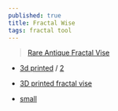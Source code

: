 ```yaml
---
published: true
title: Fractal Wise
tags: fractal tool
---
```

>  [Rare Antique Fractal Vise](https://www.youtube.com/watch?v=QBeOgGt_oWU)

- [3d printed](https://cults3d.com/en/3d-model/tool/fractal-vise) / [2](https://www.youtube.com/watch?v=DbcEL514FV4)
- [3D printed fractal vise](https://www.youtube.com/watch?v=eCfw9fd0mHg)

- [small](https://www.youtube.com/watch?v=Tvnizh0XPOA)


